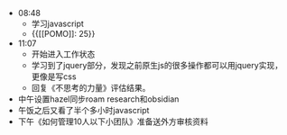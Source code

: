 - 08:48
    - 学习javascript
    - {{[[POMO]]: 25}}
- 11:07
    - 开始进入工作状态
    - 学习到了jquery部分，发现之前原生js的很多操作都可以用jquery实现，更像是写css
    - 回复《不思考的力量》评估结果。
- 中午设置hazel同步roam research和obsidian
- 午饭之后又看了半个多小时javascript
- 下午《如何管理10人以下小团队》准备送外方审核资料
